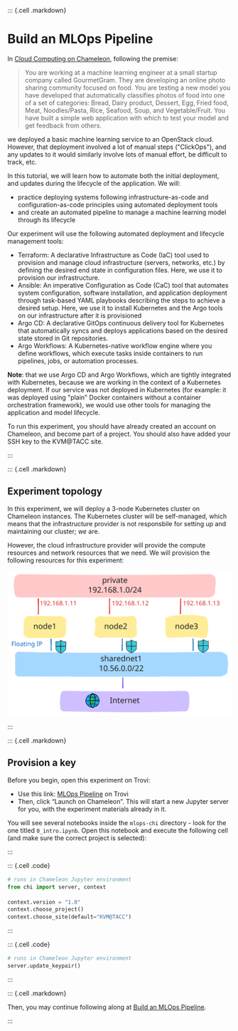 ::: {.cell .markdown}


# Build an MLOps Pipeline

In [Cloud Computing on Chameleon](https://teaching-on-testbeds.github.io/cloud-chi/), following the premise:

> You are working at a machine learning engineer at a small startup company called GourmetGram. They are developing an online photo sharing community focused on food. You are testing a new model you have developed that automatically classifies photos of food into one of a set of categories: Bread, Dairy product, Dessert, Egg, Fried food, Meat, Noodles/Pasta, Rice, Seafood, Soup, and Vegetable/Fruit. You have built a simple web application with which to test your model and get feedback from others.

we deployed a basic machine learning service to an OpenStack cloud. However, that deployment involved a lot of manual steps ("ClickOps"), and any updates to it would similarly involve lots of manual effort, be difficult to track, etc.

In this tutorial, we will learn how to automate both the initial deployment, and updates during the lifecycle of the application. We will:

* practice deploying systems following infrastructure-as-code and configuration-as-code principles using automated deployment tools
* and create an automated pipeline to manage a machine learning model through its lifecycle 

Our experiment will use the following automated deployment and lifecycle management tools:

* Terraform: A declarative Infrastructure as Code (IaC) tool used to provision and manage cloud infrastructure (servers, networks, etc.) by defining the desired end state in configuration files. Here, we use it to provision our infrastructure.
* Ansible: An imperative Configuration as Code (CaC) tool that automates system configuration, software installation, and application deployment through task-based YAML playbooks describing the steps to achieve a desired setup. Here, we use it to install Kubernetes and the Argo tools on our infrastructure after it is provisioned
* Argo CD: A declarative GitOps continuous delivery tool for Kubernetes that automatically syncs and deploys applications based on the desired state stored in Git repositories.
* Argo Workflows: A Kubernetes-native workflow engine where you define workflows, which execute tasks inside containers to run pipelines, jobs, or automation processes.

**Note**: that we use Argo CD and Argo Workflows, which are tightly integrated with Kubernetes, because we are working in the context of a Kubernetes deployment. If our service was not deployed in Kubernetes (for example: it was deployed using "plain" Docker containers without a container orchestration framework), we would use other tools for managing the application and model lifecycle.

To run this experiment, you should have already created an account on Chameleon, and become part of a project. You should also have added your SSH key to the KVM@TACC site.

:::

::: {.cell .markdown}

## Experiment topology 

In this experiment, we will deploy a 3-node Kubernetes cluster on Chameleon instances. The Kubernetes cluster will be self-managed, which means that the infrastructure provider is not responsbile for setting up and maintaining our cluster; *we* are.  

However, the cloud infrastructure provider will provide the compute resources and network resources that we need. We will provision the following resources for this experiment:

![Experiment topology.](images/lab-topology.svg)


:::

::: {.cell .markdown}

## Provision a key

Before you begin, open this experiment on Trovi:

* Use this link: [MLOps Pipeline](https://chameleoncloud.org/experiment/share/1eb302de-4707-4ae9-ae2d-391b9b8e5261) on Trovi
* Then, click “Launch on Chameleon”. This will start a new Jupyter server for you, with the experiment materials already in it.

You will see several notebooks inside the `mlops-chi` directory - look for the one titled `0_intro.ipynb`. Open this notebook and execute the following cell (and make sure the correct project is selected):

:::

::: {.cell .code}
```python
# runs in Chameleon Jupyter environment
from chi import server, context

context.version = "1.0" 
context.choose_project()
context.choose_site(default="KVM@TACC")
```
:::

::: {.cell .code}
```python
# runs in Chameleon Jupyter environment
server.update_keypair()
```
:::

::: {.cell .markdown}

Then, you may continue following along at [Build an MLOps Pipeline](https://teaching-on-testbeds.github.io/mlops-chi/).

:::
